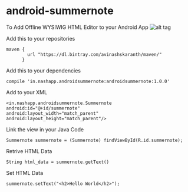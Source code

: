 # android-summernote
To Add Offline WYSIWIG HTML Editor to your Android App
![alt tag](http://ultraimg.com/images/android-summernote.png)

Add this to your repositories
```
maven {
        url "https://dl.bintray.com/avinashskaranth/maven/"
      }
```

Add this to your dependencies

```
compile 'in.nashapp.androidsummernote:androidsummernote:1.0.0'
```

Add to your XML 
```
<in.nashapp.androidsummernote.Summernote
android:id="@+id/summernote"
android:layout_width="match_parent"
android:layout_height="match_parent"/>
```

Link the view in your Java Code
```
Summernote summernote = (Summernote) findViewById(R.id.summernote);
```

Retrive HTML Data
```
String html_data = summernote.getText()
```

Set HTML Data
```
summernote.setText("<h2>Hello World</h2>");
```
